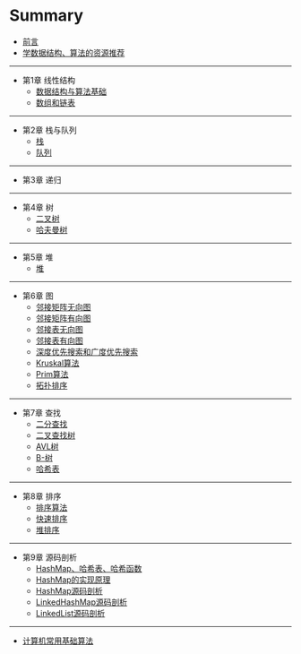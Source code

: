# Summary

* [前言](README.md)
* [学数据结构、算法的资源推荐](source/学数据结构、算法的资源推荐.md)

----

* 第1章 线性结构
  * [数据结构与算法基础](线性结构/数据结构.md)
  * [数组和链表](线性结构/数组和链表.md)

----

* 第2章 栈与队列
  * [栈](线性结构/栈.md)
  * [队列](线性结构/队列.md)

----

* 第3章 递归  

----

* 第4章 树
  * [二叉树](树/二叉树.md)
  * [哈夫曼树](树/哈夫曼树.md)

----

* 第5章 堆
  * [堆](堆/堆.md)

----

* 第6章 图
  * [邻接矩阵无向图](图/邻接矩阵无向图.md)
  * [邻接矩阵有向图](图/邻接矩阵有向图.md)
  * [邻接表无向图](图/邻接表无向图.md)
  * [邻接表有向图](图/邻接表有向图.md)
  * [深度优先搜索和广度优先搜索](图/深度优先搜索和广度优先搜索.md)
  * [Kruskal算法](图/Kruskal算法.md)
  * [Prim算法](图/Prim算法.md)
  * [拓扑排序](图/拓扑排序.md)

----

* 第7章 查找
  * [二分查找](查找/二分查找.md)
  * [二叉查找树](查找/二叉查找树.md)
  * [AVL树](查找/AVL树.md)
  * [B-树](查找/B-树.md)
  * [哈希表](查找/hashtable.md)

----

* 第8章 排序
  * [排序算法](排序/排序算法.md)
  * [快速排序](排序/快速排序.md)
  * [堆排序](排序/堆排序.md)
----

* 第9章 源码剖析
  * [HashMap、哈希表、哈希函数](源码剖析/HashMap、哈希表、哈希函数.md)
  * [HashMap的实现原理](源码剖析/HashMap的实现原理.md)
  * [HashMap源码剖析](源码剖析/HashMap源码剖析.md)
  * [LinkedHashMap源码剖析](源码剖析/LinkedHashMap源码剖析.md)
  * [LinkedList源码剖析](源码剖析/LinkedList源码剖析.md)

----

* [计算机常用基础算法](计算机常用基础算法/计算机常用基础算法.md)
